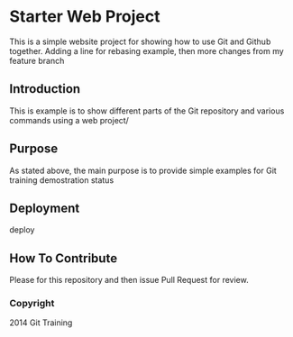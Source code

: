 # Starter Web Project


This is a simple website project for showing how to use Git and Github  together.
Adding a line for rebasing example, then more changes from my feature branch

## Introduction

This is example is to show different parts of the Git repository and various commands using a web project/

## Purpose

As stated above, the main purpose is to provide simple examples for Git training demostration status

## Deployment

deploy

## How To Contribute

Please for this repository and then issue Pull Request for review.

### Copyright

2014 Git Training

